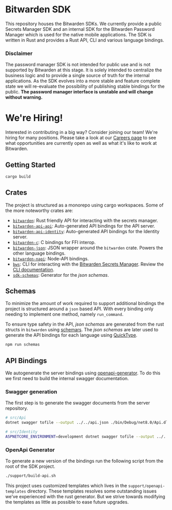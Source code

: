 # Bitwarden SDK

This repository houses the Bitwarden SDKs. We currently provide a public Secrets Manager SDK and an
internal SDK for the Bitwarden Password Manager which is used for the native mobile applications.
The SDK is written in Rust and provides a Rust API, CLI and various language bindings.

### Disclaimer

The password manager SDK is not intended for public use and is not supported by Bitwarden at this
stage. It is solely intended to centralize the business logic and to provide a single source of
truth for the internal applications. As the SDK evolves into a more stable and feature complete
state we will re-evaluate the possibility of publishing stable bindings for the public. **The
password manager interface is unstable and will change without warning.**

# We're Hiring!

Interested in contributing in a big way? Consider joining our team! We're hiring for many positions.
Please take a look at our [Careers page](https://bitwarden.com/careers/) to see what opportunities
are currently open as well as what it's like to work at Bitwarden.

## Getting Started

```bash
cargo build
```

## Crates

The project is structured as a monorepo using cargo workspaces. Some of the more noteworthy crates
are:

- [`bitwarden`](./crates/bitwarden/): Rust friendly API for interacting with the secrets manager.
- [`bitwarden-api-api`](./crates/bitwarden-api-api/): Auto-generated API bindings for the API
  server.
- [`bitwarden-api-identity`](./crates/bitwarden-api-identity/): Auto-generated API bindings for the
  Identity server.
- [`bitwarden-c`](./crates/bitwarden-c/): C bindings for FFI interop.
- [`bitwarden-json`](./crates/bitwarden-json/): JSON wrapper around the `bitwarden` crate. Powers
  the other language bindings.
- [`bitwarden-napi`](./crates/bitwarden-napi/): Node-API bindings.
- [`bws`](./crates/bws/): CLI for interacting with the [Bitwarden Secrets Manager][secrets-manager].
  Review the [CLI documentation][bws-help].
- [`sdk-schemas`](./crates/sdk-schemas/): Generator for the _json schemas_.

## Schemas

To minimize the amount of work required to support additional bindings the project is structured
around a `json` based API. With every binding only needing to implement one method, namely
`run_command`.

To ensure type safety in the API, _json schemas_ are generated from the rust structs in `bitwarden`
using [schemars](https://crates.io/crates/schemars). The _json schemas_ are later used to generate
the API bindings for each language using [QuickType](https://github.com/quicktype/quicktype).

```bash
npm run schemas
```

## API Bindings

We autogenerate the server bindings using
[openapi-generator](https://github.com/OpenAPITools/openapi-generator). To do this we first need to
build the internal swagger documentation.

### Swagger generation

The first step is to generate the swagger documents from the server repository.

```bash
# src/Api
dotnet swagger tofile --output ../../api.json ./bin/Debug/net8.0/Api.dll internal

# src/Identity
ASPNETCORE_ENVIRONMENT=development dotnet swagger tofile --output ../../identity.json ./bin/Debug/net8.0/Identity.dll v1
```

### OpenApi Generator

To generate a new version of the bindings run the following script from the root of the SDK project.

```bash
./support/build-api.sh
```

This project uses customized templates which lives in the `support/openapi-templates` directory.
These templates resolves some outstanding issues we've experienced with the rust generator. But we
strive towards modifying the templates as little as possible to ease future upgrades.

[secrets-manager]: https://bitwarden.com/products/secrets-manager/
[bws-help]: https://bitwarden.com/help/secrets-manager-cli/
